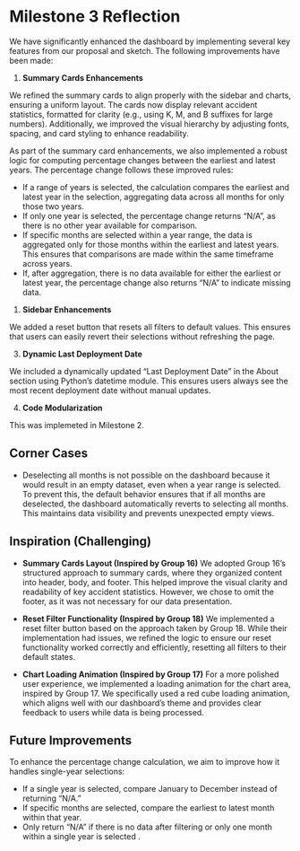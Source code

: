 # Milestone 3 Reflection

We have significantly enhanced the dashboard by implementing several key features from our proposal and sketch. The following improvements have been made:

1. **Summary Cards Enhancements**

We refined the summary cards to align properly with the sidebar and charts, ensuring a uniform layout. The cards now display relevant accident statistics, formatted for clarity (e.g., using K, M, and B suffixes for large numbers). Additionally, we improved the visual hierarchy by adjusting fonts, spacing, and card styling to enhance readability.

As part of the summary card enhancements, we also implemented a robust logic for computing percentage changes between the earliest and latest years. The percentage change follows these improved rules:

- If a range of years is selected, the calculation compares the earliest and latest year in the selection, aggregating data across all months for only those two years.
- If only one year is selected, the percentage change returns “N/A”, as there is no other year available for comparison.
- If specific months are selected within a year range, the data is aggregated only for those months within the earliest and latest years. This ensures that comparisons are made within the same timeframe across years.
- If, after aggregation, there is no data available for either the earliest or latest year, the percentage change also returns “N/A” to indicate missing data.

1. **Sidebar Enhancements**

We added a reset button that resets all filters to default values. This ensures that users can easily revert their selections without refreshing the page.

3. **Dynamic Last Deployment Date**

We included a dynamically updated “Last Deployment Date” in the About section using Python’s datetime module. This ensures users always see the most recent deployment date without manual updates.

4. **Code Modularization**

This was implemeted in Milestone 2.

## Corner Cases

- Deselecting all months is not possible on the dashboard because it would result in an empty dataset, even when a year range is selected. To prevent this, the default behavior ensures that if all months are deselected, the dashboard automatically reverts to selecting all months. This maintains data visibility and prevents unexpected empty views.


## Inspiration (Challenging)

- **Summary Cards Layout (Inspired by Group 16)**
We adopted Group 16’s structured approach to summary cards, where they organized content into header, body, and footer. This helped improve the visual clarity and readability of key accident statistics. However, we chose to omit the footer, as it was not necessary for our data presentation.

- **Reset Filter Functionality (Inspired by Group 18)**
We implemented a reset filter button based on the approach taken by Group 18. While their implementation had issues, we refined the logic to ensure our reset functionality worked correctly and efficiently, resetting all filters to their default states.

- **Chart Loading Animation (Inspired by Group 17)**
For a more polished user experience, we implemented a loading animation for the chart area, inspired by Group 17. We specifically used a red cube loading animation, which aligns well with our dashboard’s theme and provides clear feedback to users while data is being processed.

## Future Improvements

To enhance the percentage change calculation, we aim to improve how it handles single-year selections:

- If a single year is selected, compare January to December instead of returning “N/A.”
- If specific months are selected, compare the earliest to latest month within that year.
- Only return “N/A” if there is no data after filtering or only one month within a single year is selected .
